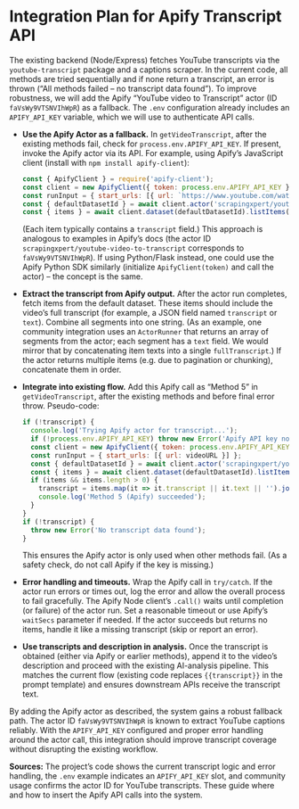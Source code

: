 # Integration Plan for Apify Transcript API

The existing backend (Node/Express) fetches YouTube transcripts via the `youtube-transcript` package and a captions scraper.  In the current code, all methods are tried sequentially and if none return a transcript, an error is thrown (“All methods failed – no transcript data found”).  To improve robustness, we will add the Apify “YouTube video to Transcript” actor (ID `faVsWy9VTSNVIhWpR`) as a fallback.  The `.env` configuration already includes an `APIFY_API_KEY` variable, which we will use to authenticate API calls.

* **Use the Apify Actor as a fallback.**  In `getVideoTranscript`, after the existing methods fail, check for `process.env.APIFY_API_KEY`. If present, invoke the Apify actor via its API. For example, using Apify’s JavaScript client (install with `npm install apify-client`):

  ```js
  const { ApifyClient } = require('apify-client');
  const client = new ApifyClient({ token: process.env.APIFY_API_KEY });
  const runInput = { start_urls: [{ url: `https://www.youtube.com/watch?v=${videoId}` }] }; 
  const { defaultDatasetId } = await client.actor('scrapingxpert/youtube-video-to-transcript').call({ runInput });
  const { items } = await client.dataset(defaultDatasetId).listItems();
  ```

  (Each item typically contains a `transcript` field.)   This approach is analogous to examples in Apify’s docs (the actor ID `scrapingxpert/youtube-video-to-transcript` corresponds to `faVsWy9VTSNVIhWpR`).  If using Python/Flask instead, one could use the Apify Python SDK similarly (initialize `ApifyClient(token)` and call the actor) – the concept is the same.

* **Extract the transcript from Apify output.**  After the actor run completes, fetch items from the default dataset.  These items should include the video’s full transcript (for example, a JSON field named `transcript` or `text`).  Combine all segments into one string.  (As an example, one community integration uses an `ActorRunner` that returns an array of segments from the actor; each segment has a `text` field.  We would mirror that by concatenating item texts into a single `fullTranscript`.)  If the actor returns multiple items (e.g. due to pagination or chunking), concatenate them in order.

* **Integrate into existing flow.**  Add this Apify call as “Method 5” in `getVideoTranscript`, after the existing methods and before final error throw.  Pseudo-code:

  ```js
  if (!transcript) {
    console.log('Trying Apify actor for transcript...');
    if (!process.env.APIFY_API_KEY) throw new Error('Apify API key not configured');
    const client = new ApifyClient({ token: process.env.APIFY_API_KEY });
    const runInput = { start_urls: [{ url: videoURL }] };
    const { defaultDatasetId } = await client.actor('scrapingxpert/youtube-video-to-transcript').call({ runInput });
    const { items } = await client.dataset(defaultDatasetId).listItems();
    if (items && items.length > 0) {
      transcript = items.map(it => it.transcript || it.text || '').join(' ');
      console.log('Method 5 (Apify) succeeded');
    }
  }
  if (!transcript) {
    throw new Error('No transcript data found');
  }
  ```

  This ensures the Apify actor is only used when other methods fail. (As a safety check, do not call Apify if the key is missing.)

* **Error handling and timeouts.**  Wrap the Apify call in `try/catch`. If the actor run errors or times out, log the error and allow the overall process to fail gracefully.  The Apify Node client’s `.call()` waits until completion (or failure) of the actor run.  Set a reasonable timeout or use Apify’s `waitSecs` parameter if needed.  If the actor succeeds but returns no items, handle it like a missing transcript (skip or report an error).

* **Use transcripts and description in analysis.**  Once the transcript is obtained (either via Apify or earlier methods), append it to the video’s description and proceed with the existing AI-analysis pipeline. This matches the current flow (existing code replaces `{{transcript}}` in the prompt template) and ensures downstream APIs receive the transcript text.

By adding the Apify actor as described, the system gains a robust fallback path. The actor ID `faVsWy9VTSNVIhWpR` is known to extract YouTube captions reliably. With the `APIFY_API_KEY` configured and proper error handling around the actor call, this integration should improve transcript coverage without disrupting the existing workflow.

**Sources:** The project’s code shows the current transcript logic and error handling, the `.env` example indicates an `APIFY_API_KEY` slot, and community usage confirms the actor ID for YouTube transcripts. These guide where and how to insert the Apify API calls into the system.
